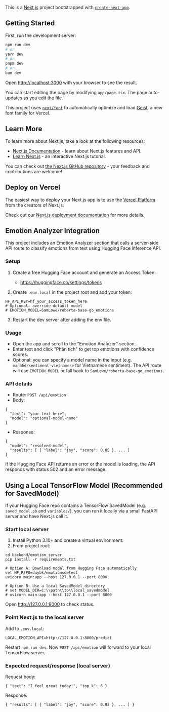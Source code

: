 This is a [Next.js](https://nextjs.org) project bootstrapped with [`create-next-app`](https://nextjs.org/docs/app/api-reference/cli/create-next-app).

## Getting Started

First, run the development server:

```bash
npm run dev
# or
yarn dev
# or
pnpm dev
# or
bun dev
```

Open [http://localhost:3000](http://localhost:3000) with your browser to see the result.

You can start editing the page by modifying `app/page.tsx`. The page auto-updates as you edit the file.

This project uses [`next/font`](https://nextjs.org/docs/app/building-your-application/optimizing/fonts) to automatically optimize and load [Geist](https://vercel.com/font), a new font family for Vercel.

## Learn More

To learn more about Next.js, take a look at the following resources:

- [Next.js Documentation](https://nextjs.org/docs) - learn about Next.js features and API.
- [Learn Next.js](https://nextjs.org/learn) - an interactive Next.js tutorial.

You can check out [the Next.js GitHub repository](https://github.com/vercel/next.js) - your feedback and contributions are welcome!

## Deploy on Vercel

The easiest way to deploy your Next.js app is to use the [Vercel Platform](https://vercel.com/new?utm_medium=default-template&filter=next.js&utm_source=create-next-app&utm_campaign=create-next-app-readme) from the creators of Next.js.

Check out our [Next.js deployment documentation](https://nextjs.org/docs/app/building-your-application/deploying) for more details.

## Emotion Analyzer Integration

This project includes an Emotion Analyzer section that calls a server-side API route to classify emotions from text using Hugging Face Inference API.

### Setup

1. Create a free Hugging Face account and generate an Access Token:
   - https://huggingface.co/settings/tokens

2. Create `.env.local` in the project root and add your token:

```
HF_API_KEY=hf_your_access_token_here
# Optional: override default model
# EMOTION_MODEL=SamLowe/roberta-base-go_emotions
```

3. Restart the dev server after adding the env file.

### Usage

- Open the app and scroll to the "Emotion Analyzer" section.
- Enter text and click "Phân tích" to get top emotions with confidence scores.
- Optional: you can specify a model name in the input (e.g. `manhhd/sentiment-vietnamese` for Vietnamese sentiment). The API route will use `EMOTION_MODEL` or fall back to `SamLowe/roberta-base-go_emotions`.

### API details

- Route: `POST /api/emotion`
- Body:

```
{
  "text": "your text here",
  "model": "optional-model-name"
}
```

- Response:

```
{
  "model": "resolved-model",
  "results": [ { "label": "joy", "score": 0.85 }, ... ]
}
```

If the Hugging Face API returns an error or the model is loading, the API responds with status 502 and an error message.

## Using a Local TensorFlow Model (Recommended for SavedModel)

If your Hugging Face repo contains a TensorFlow SavedModel (e.g. `saved_model.pb` and `variables/`), you can run it locally via a small FastAPI server and have Next.js call it.

### Start local server

1. Install Python 3.10+ and create a virtual environment.
2. From project root:

```
cd backend/emotion_server
pip install -r requirements.txt

# Option A: Download model from Hugging Face automatically
set HF_REPO=duybk/emotionsdetect
uvicorn main:app --host 127.0.0.1 --port 8000

# Option B: Use a local SavedModel directory
# set MODEL_DIR=C:\\path\\to\\local_savedmodel
# uvicorn main:app --host 127.0.0.1 --port 8000
```

Open http://127.0.0.1:8000 to check status.

### Point Next.js to the local server

Add to `.env.local`:

```
LOCAL_EMOTION_API=http://127.0.0.1:8000/predict
```

Restart `npm run dev`. Now `POST /api/emotion` will forward to your local TensorFlow server.

### Expected request/response (local server)

Request body:

```
{ "text": "I feel great today!", "top_k": 6 }
```

Response:

```
{ "results": [ { "label": "joy", "score": 0.92 }, ... ] }
```
